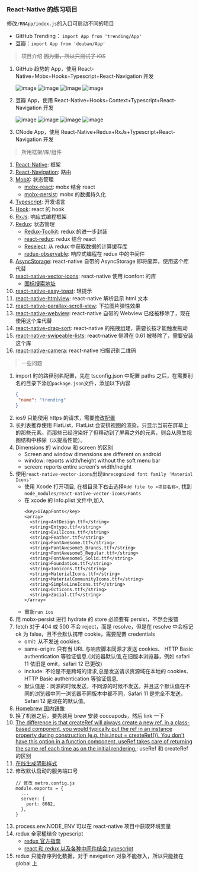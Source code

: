 ### React-Native 的练习项目

修改`/RNApp/index.js`的入口可启动不同的项目

- GitHub Trending： `import App from 'trending/App'`
- 豆瓣：`import App from 'douban/App'`

> 项目介绍 ~~因为懒，所以只测试了 iOS~~

1. GitHub 趋势的 App，使用 React-Native+Mobx+Hooks+Typescript+React-Navigation 开发

   ![image](https://raw.githubusercontent.com/BreathlessWay/RNApp/master/screenshort/rn-github-popular.png)
   ![image](https://raw.githubusercontent.com/BreathlessWay/RNApp/master/screenshort/rn-github-trend.png)
   ![image](https://raw.githubusercontent.com/BreathlessWay/RNApp/master/screenshort/rn-github-me.png)
   ![image](https://raw.githubusercontent.com/BreathlessWay/RNApp/master/screenshort/rn-github-about.png)

2. 豆瓣 App，使用 React-Native+Hooks+Context+Typescript+React-Navigation 开发

   ![image](https://raw.githubusercontent.com/BreathlessWay/RNApp/master/screenshort/rn-douban-book.png)
   ![image](https://raw.githubusercontent.com/BreathlessWay/RNApp/master/screenshort/rn-douban-music.png)
   ![image](https://raw.githubusercontent.com/BreathlessWay/RNApp/master/screenshort/rn-douban-movie-hot.png)
   ![image](https://raw.githubusercontent.com/BreathlessWay/RNApp/master/screenshort/rn-doouban-movie-top.png)

3. CNode App，使用 React-Native+Redux+RxJs+Typescript+React-Navigation 开发

> 所用框架/库/组件

1. [React-Native](https://reactnative.cn/): 框架
2. [React-Navigation](https://reactnavigation.org/): 路由
3. [MobX](https://mobx.js.org/README.html): 状态管理
   - [mobx-react](https://github.com/mobxjs/mobx-react): mobx 结合 react
   - [mobx-persist](https://github.com/pinqy520/mobx-persist): mobx 的数据持久化
4. [Typescript](https://www.typescriptlang.org/): 开发语言
5. [Hook](https://zh-hans.reactjs.org/docs/hooks-intro.html): react 的 hook
6. [RxJs](https://rxjs.dev/): 响应式编程框架
7. [Redux](https://redux.js.org/): 状态管理
   - [Redux-Toolkit](https://redux-toolkit.js.org/): redux 的进一步封装
   - [react-redux](https://react-redux.js.org/): redux 结合 react
   - [Reselect](https://github.com/reduxjs/reselect): 从 redux 中获取数据的计算缓存库
   - [redux-observable](https://redux-observable.js.org/): 响应式编程在 redux 中的中间件
8. [AsyncStorage](https://github.com/react-native-community/async-storage): react-native 自带的 AsyncStorage 即将废弃，使用这个库代替
9. [react-native-vector-icons](https://github.com/oblador/react-native-vector-icons): react-native 使用 iconfont 的库
   - [图标搜索地址](https://oblador.github.io/react-native-vector-icons/)
10. [react-native-easy-toast](https://github.com/crazycodeboy/react-native-easy-toast): 轻提示
11. [react-native-htmlview](https://github.com/jsdf/react-native-htmlview): react-native 解析显示 html 文本
12. [react-native-parallax-scroll-view](https://github.com/i6mi6/react-native-parallax-scroll-view): 下拉图片弹性效果
13. [react-native-webview](https://github.com/react-native-community/react-native-webview): react-native 自带的 Webview 已经被移除了，现在使用这个库代替
14. [react-native-drag-sort](https://github.com/mochixuan/react-native-drag-sort): react-native 的拖拽组建，需要长按才能触发拖动
15. [react-native-swipeable-lists](https://github.com/nicastelo/react-native-swipeable-lists): react-native 侧滑在 0.61 被移除了，需要安装这个库
16. [react-native-camera](https://react-native-community.github.io/react-native-camera/docs/installation.html): react-native 扫描识别二维码

> 一些问题

1. import 时的路径别名配置，先在 tsconfig.json 中配置 paths 之后，在需要别名的目录下添加`package.json`文件，添加以下内容
   ```json
   {
   	"name": "trending"
   }
   ```
2. ios9 只能使用 https 的请求，需要[修改配置](https://segmentfault.com/a/1190000002933776)
3. 长列表推荐使用 FlatList，FlatList 会安排视图的渲染，只显示当前在屏幕上的那些元素。而那些已经渲染好了但移动到了屏幕之外的元素，则会从原生视图结构中移除（以提高性能）。
4. Dimensions 的 window 和 screen 的区别
   - Screen and window dimensions are different on android
   - window: reports width/height without the soft menu bar
   - screen: reports entire screen's width/height
5. 使用`react-native-vector-icons`出现`Unrecognized font family 'Material Icons'`
   - 使用 Xcode 打开项目, 在根目录下右击选择`Add file to <项目名称>`, 找到`node_modules/react-native-vector-icons/Fonts`
   - 在 xcode 的 Info.plist 文件中,加入
     ```
     <key>UIAppFonts</key>
     <array>
       <string>AntDesign.ttf</string>
       <string>Entypo.ttf</string>
       <string>EvilIcons.ttf</string>
       <string>Feather.ttf</string>
       <string>FontAwesome.ttf</string>
       <string>FontAwesome5_Brands.ttf</string>
       <string>FontAwesome5_Regular.ttf</string>
       <string>FontAwesome5_Solid.ttf</string>
       <string>Foundation.ttf</string>
       <string>Ionicons.ttf</string>
       <string>MaterialIcons.ttf</string>
       <string>MaterialCommunityIcons.ttf</string>
       <string>SimpleLineIcons.ttf</string>
       <string>Octicons.ttf</string>
       <string>Zocial.ttf</string>
     </array>
     ```
   - 重新`run ios`
6. 用 mobx-persist 进行 hydrate 的 store 必须要有 persist，不然会报错
7. fetch 对于 404 或 500 不会 reject，而是 resolve，但是在 resolve 中会标记 ok 为 false，且不会默认携带 cookie，需要配置 credentials
   - omit: 从不发送 cookies.
   - same-origin: 只有当 URL 与响应脚本同源才发送 cookies、 HTTP Basic authentication 等验证信息.(浏览器默认值,在旧版本浏览器，例如 safari 11 依旧是 omit，safari 12 已更改)
   - include: 不论是不是跨域的请求,总是发送请求资源域在本地的 cookies、 HTTP Basic authentication 等验证信息.
   - 默认值是：同源的时候发送，不同源的时候不发送。并且这个默认值在不同的浏览器中同一浏览器不同版本中都不同，Safari 11 是完全不发送，Safari 12 是现在的默认值。
8. [Homebrew 国内镜像](https://lug.ustc.edu.cn/wiki/mirrors/help/brew.git)
9. 换了机器之后，要先装用 brew 安装 cocoapods，然后 link 一下
10. [The difference is that createRef will always create a new ref. In a class-based component, you would typically put the ref in an instance property during construction (e.g. this.input = createRef()). You don't have this option in a function component. useRef takes care of returning the same ref each time as on the initial rendering.](https://stackoverflow.com/questions/54620698/whats-the-difference-between-useref-and-createref): useRef 和 createRef 的区别
11. [在线生成阴影样式](https://ethercreative.github.io/react-native-shadow-generator/)
12. 修改默认启动的服务端口号
    ```
    // 修改 metro.config.js
    module.exports = {
      ...
      server: {
        port: 8082,
      },
    }
    ```
13. process.env.NODE_ENV 可以在 react-native 项目中获取环境变量
14. redux 全家桶结合 typescript
    - [redux 官方指南](https://redux.js.org/recipes/usage-with-typescript/#typing-the-usedispatch-hook)
    - [react 和 redux 以及各种中间件结合 typescript](https://github.com/piotrwitek/react-redux-typescript-guide)
15. redux 只能存序列化数据，对于 navigation 对象不能存入，所以只能挂在 global 上
